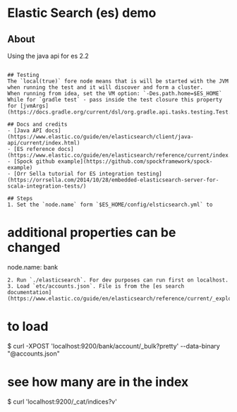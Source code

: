 # Elastic Search (es) demo

## About
Using the java api for es 2.2

``` 

## Testing
The `local(true)` fore node means that is will be started with the JVM when running the test and it will discover and form a cluster.
When running from idea, set the VM option: `-Des.path.home=$ES_HOME`
While for `gradle test` - pass inside the test closure this property for [jvmArgs](https://docs.gradle.org/current/dsl/org.gradle.api.tasks.testing.Test.html)

## Docs and credits
- [Java API docs](https://www.elastic.co/guide/en/elasticsearch/client/java-api/current/index.html)
- [ES reference docs](https://www.elastic.co/guide/en/elasticsearch/reference/current/index.html)
- [Spock github example](https://github.com/spockframework/spock-example)
- [Orr Sella tutorial for ES integration testing](https://orrsella.com/2014/10/28/embedded-elasticsearch-server-for-scala-integration-tests/)

## Steps
1. Set the `node.name` form `$ES_HOME/config/elsticsearch.yml` to
  ```
  # additional properties can be changed
  node.name: bank
  ```
2. Run `./elasticsearch`. For dev purposes can run first on localhost.
3. Load `etc/accounts.json`. File is from the [es search documentation](https://www.elastic.co/guide/en/elasticsearch/reference/current/_exploring_your_data.html).
  ```
  # to load
  $ curl -XPOST 'localhost:9200/bank/account/_bulk?pretty' --data-binary "@accounts.json"
  # see how many are in the index
  $ curl 'localhost:9200/_cat/indices?v'
  ```
